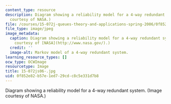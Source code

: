 ```yaml
---
content_type: resource
description: Diagram showing a reliability model for a 4-way redundant system. (Image
  courtesy of NASA.)
file: /courses/15-072j-queues-theory-and-applications-spring-2006/0f852e82b57e1ed729cdc8c5e331d7b8_15-072js06-.jpg
file_type: image/jpeg
image_metadata:
  caption: Diagram showing a reliability model for a 4-way redundant system. (Image
    courtesy of [NASA](http://www.nasa.gov/).)
  credit: ''
  image-alt: Markov model of a 4-way redundant system.
learning_resource_types: []
ocw_type: OCWImage
resourcetype: Image
title: 15-072js06-.jpg
uid: 0f852e82-b57e-1ed7-29cd-c8c5e331d7b8
---
```

Diagram showing a reliability model for a 4-way redundant system. (Image courtesy of NASA.)

